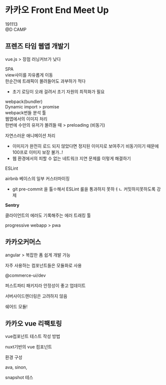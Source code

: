 # 카카오 Front End Meet Up
191113   
@D CAMP

## 프렌즈 타임 웹앱 개발기

vue.js > 장점 러닝커브가 낮다  

SPA  
view사이를 자유롭게 이동  
한순간에 트래픽이 몰려들어도 과부하가 적다  
- 초기 로딩이 오래 걸려서 초기 자원의 최적화가 필요

webpack(bundler)  
Dynamic import > promise  
webpack번들 분석 툴  
웹앱에서의 이미지 처리  
한번에 수만의 유저가 몰려들 때 > preloading (비동기)  

자연스러운 애니메이션 처리  
-  이미지가 완전히 로드 되지 않았다면 정지된 이미지로 보여주기
비동기이기 때문에 100프로 이미지 보장 불가..!
- 웹 환경에서의 피할 수 없는 네트워크 지연 문제를 이렇게 해결하기  

ESLint

airbnb 베이스의 일부 커스터마이징

- git pre-commit 을 톨ㅇ해서 ESLint 룰을 통과하지 못하ㅕㄴ 커밋하지못하도록 강제

**Sentry**

클라이언트의 에러도 기록해주는 에러 트래킹 툴

progressive webapp > pwa

## 카카오커머스

angular > 복잡한 폼 쉽게 개발 가능

자주 사용하는 컴포넌트들은 모듈화로 사용

@commerce-ui/dev

퍼스트파티 패키지라 안정성이 좋고 업데이트

서버사이드렌더링은 고려하지 않음

쉐어드 모듈!

## 카카오 vue 리팩토링

vue컴포넌트 테스트 작성 방법

nuxt기반의 vue 컴포넌트

환경 구성

ava, sinon, 

snapshot 테스